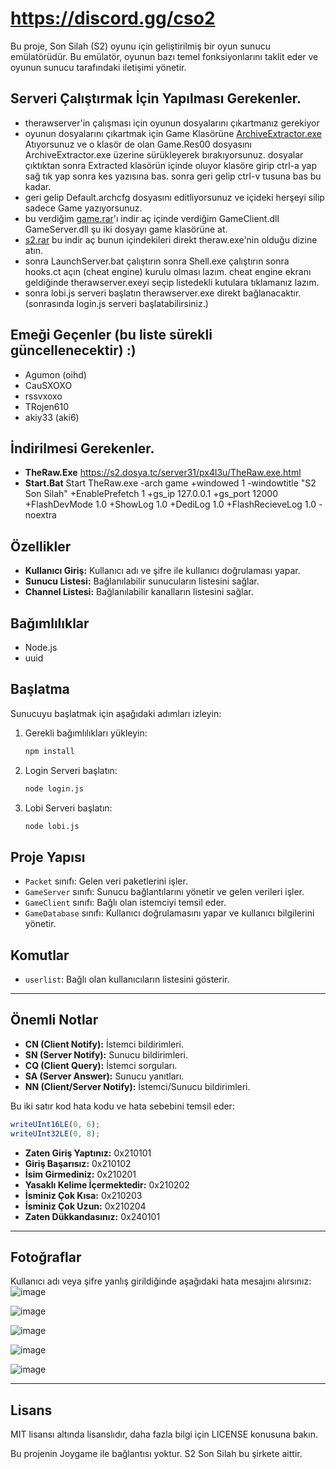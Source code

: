 # https://discord.gg/cso2

Bu proje, Son Silah (S2) oyunu için geliştirilmiş bir oyun sunucu emülatörüdür. Bu emülatör, oyunun bazı temel fonksiyonlarını taklit eder ve oyunun sunucu tarafındaki iletişimi yönetir.

## Serveri Çalıştırmak İçin Yapılması Gerekenler.
- therawserver'in çalışması için oyunun dosyalarını çıkartmanız gerekiyor
- oyunun dosyalarını çıkartmak için Game Klasörüne [ArchiveExtractor.exe](https://s6.dosya.tc/server21/8ee83c/ArchiveExtractor.exe.html) Atıyorsunuz ve o klasör de olan Game.Res00 dosyasını ArchiveExtractor.exe üzerine sürükleyerek bırakıyorsunuz. dosyalar çıktıktan sonra Extracted klasörün içinde oluyor klasöre girip ctrl-a yap sağ tık yap sonra kes yazısına bas. sonra geri gelip ctrl-v tusuna bas bu kadar.
- geri gelip Default.archcfg dosyasını editliyorsunuz ve içideki herşeyi silip sadece Game yazıyorsunuz.
- bu verdiğim [game.rar](https://s6.dosya.tc/server21/eibrvk/Game.rar.html)'ı indir aç içinde verdiğim GameClient.dll GameServer.dll şu iki dosyayı game klasörüne at.
- [s2.rar](https://s2.dosya.tc/server31/ldi0p0/s2.rar.html) bu indir aç bunun içindekileri direkt theraw.exe'nin olduğu dizine atın.
- sonra LaunchServer.bat çalıştırın sonra Shell.exe çalıştırın sonra hooks.ct açın (cheat engine) kurulu olması lazım. cheat engine ekranı geldiğinde therawserver.exeyi seçip listedekli kutulara tıklamanız lazım.
- sonra lobi.js serveri başlatın therawserver.exe direkt bağlanacaktır. (sonrasında login.js serveri başlatabilirsiniz.)
## Emeği Geçenler (bu liste sürekli güncellenecektir) :)

- Agumon (oihd)
- CauSXOXO
- rssvxoxo
- TRojen610
- akiy33 (aki6)

## İndirilmesi Gerekenler.
- **TheRaw.Exe** https://s2.dosya.tc/server31/px4l3u/TheRaw.exe.html
- **Start.Bat** Start TheRaw.exe -arch game +windowed 1 -windowtitle "S2 Son Silah" +EnablePrefetch 1  +gs_ip 127.0.0.1 +gs_port 12000 +FlashDevMode 1.0 +ShowLog 1.0 +DediLog 1.0 +FlashRecieveLog 1.0 -noextra

## Özellikler

- **Kullanıcı Giriş:** Kullanıcı adı ve şifre ile kullanıcı doğrulaması yapar.
- **Sunucu Listesi:** Bağlanılabilir sunucuların listesini sağlar.
- **Channel Listesi:** Bağlanılabilir kanalların listesini sağlar.

## Bağımlılıklar

- Node.js
- uuid

## Başlatma

Sunucuyu başlatmak için aşağıdaki adımları izleyin:

1. Gerekli bağımlılıkları yükleyin:
    ```bash
    npm install
    ```

2. Login Serveri başlatın:
    ```bash
    node login.js
    ```
2. Lobi Serveri başlatın:
    ```bash
    node lobi.js
    ```

## Proje Yapısı

- `Packet` sınıfı: Gelen veri paketlerini işler.
- `GameServer` sınıfı: Sunucu bağlantılarını yönetir ve gelen verileri işler.
- `GameClient` sınıfı: Bağlı olan istemciyi temsil eder.
- `GameDatabase` sınıfı: Kullanıcı doğrulamasını yapar ve kullanıcı bilgilerini yönetir.

## Komutlar

- `userlist`: Bağlı olan kullanıcıların listesini gösterir.

---

## Önemli Notlar

- **CN (Client Notify):** İstemci bildirimleri.
- **SN (Server Notify):** Sunucu bildirimleri.
- **CQ (Client Query):** İstemci sorguları.
- **SA (Server Answer):** Sunucu yanıtları.
- **NN (Client/Server Notify):** İstemci/Sunucu bildirimleri.

Bu iki satır kod hata kodu ve hata sebebini temsil eder:
```js
writeUInt16LE(0, 6);
writeUInt32LE(0, 8);
```
- **Zaten Giriş Yaptınız:** 0x210101
- **Giriş Başarısız:** 0x210102
- **İsim Girmediniz:** 0x210201
- **Yasaklı Kelime İçermektedir:** 0x210202
- **İsminiz Çok Kısa:** 0x210203
- **İsminiz Çok Uzun:** 0x210204
- **Zaten Dükkandasınız:** 0x240101
---

## Fotoğraflar
Kullanıcı adı veya şifre yanlış girildiğinde aşağıdaki hata mesajını alırsınız:
![image](https://github.com/user-attachments/assets/6a7d0399-903a-4a46-a351-87d4134ddadc)

![image](https://github.com/user-attachments/assets/e4b7d274-dc3c-429a-a6b3-06b3df667ef2)

![image](https://github.com/user-attachments/assets/6a4e9f86-e6bc-4f94-af8b-42c90f6eed13)

![image](https://github.com/user-attachments/assets/5b76a785-3397-40b6-871c-1a2cc440c285)

![image](https://github.com/user-attachments/assets/7ec26525-1155-4738-a346-80a96fb78ae1)



---
## Lisans

MIT lisansı altında lisanslıdır, daha fazla bilgi için LICENSE konusuna bakın.

Bu projenin Joygame ile bağlantısı yoktur. S2 Son Silah bu şirkete aittir.
